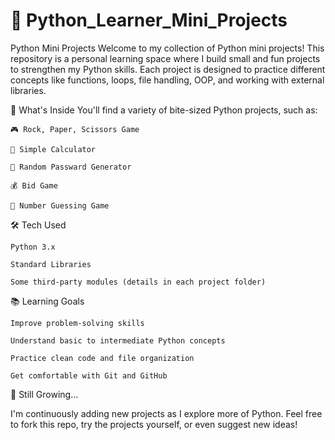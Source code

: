 # 🐍 Python_Learner_Mini_Projects
Python Mini Projects
Welcome to my collection of Python mini projects!
This repository is a personal learning space where I build small and fun projects to strengthen my Python skills.
Each project is designed to practice different concepts like functions, loops, file handling, OOP, and working with external libraries.

📌 What's Inside
You'll find a variety of bite-sized Python projects, such as:

    🎮 Rock, Paper, Scissors Game
    
    🧮 Simple Calculator
    
    🔢 Random Passward Generator

    💰 Bid Game

    🎯 Number Guessing Game



🛠 Tech Used

    Python 3.x
    
    Standard Libraries
    
    Some third-party modules (details in each project folder)



📚 Learning Goals

    Improve problem-solving skills
    
    Understand basic to intermediate Python concepts
    
    Practice clean code and file organization
    
    Get comfortable with Git and GitHub

🌱 Still Growing...

I'm continuously adding new projects as I explore more of Python.
Feel free to fork this repo, try the projects yourself, or even suggest new ideas!





















